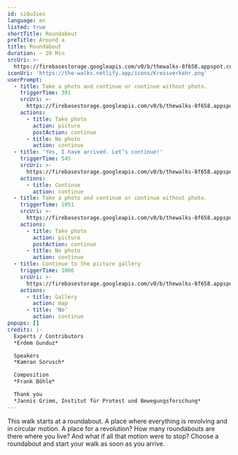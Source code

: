 ```yaml
---
id: siQu3iex
language: en
listed: true
shortTitle: Roundabout
preTitle: Around a
title: Roundabout
duration: ~ 20 Min
srcUri: >-
  https://firebasestorage.googleapis.com/v0/b/thewalks-8f658.appspot.com/o/mp3%2Fv0%2Fen_siQu3iex%2Fen_siQu3iex.mp3?alt=media&token=257bd656-0a3f-4cc9-a787-ebee8f139a41
iconUri: 'https://the-walks.netlify.app/icons/Kreisverkehr.png'
userPrompt:
  - title: Take a photo and continue or continue without photo.
    triggerTime: 381
    srcUri: >-
      https://firebasestorage.googleapis.com/v0/b/thewalks-8f658.appspot.com/o/mp3%2Fv0%2Fde_siQu3iex%2Fde_siQu3iex_loop_1.mp3?alt=media&token=b61e87ce-8b2a-4487-9228-48aea41ef080
    actions:
      - title: Take photo
        action: picture
        postAction: continue
      - title: No photo
        action: continue
  - title: 'Yes, I have arrived. Let’s continue!'
    triggerTime: 545
    srcUri: >-
      https://firebasestorage.googleapis.com/v0/b/thewalks-8f658.appspot.com/o/mp3%2Fv0%2Fde_siQu3iex%2Fde_siQu3iex_loop_2.mp3?alt=media&token=526b31b3-a79b-471e-8211-1135f7bf2ed2
    actions:
      - title: Continue
        action: continue
  - title: Take a photo and continue or continue without photo.
    triggerTime: 1051
    srcUri: >-
      https://firebasestorage.googleapis.com/v0/b/thewalks-8f658.appspot.com/o/mp3%2Fv0%2Fde_siQu3iex%2Fde_siQu3iex_loop_3.mp3?alt=media&token=50af56ea-017f-4069-b055-350c10ac56aa
    actions:
      - title: Take photo
        action: picture
        postAction: continue
      - title: No photo
        action: continue
  - title: Continue to the picture gallery
    triggerTime: 1066
    srcUri: >-
      https://firebasestorage.googleapis.com/v0/b/thewalks-8f658.appspot.com/o/static%2Fmedias%2Fmulti_Zeubeel8_loop.mp3?alt=media&token=88349085-3303-48b9-bdc6-fd7b09519a26
    actions:
      - title: Gallery
        action: map
      - title: 'No'
        action: continue
popups: []
credits: |-
  Experts / Contributors
  *Erdem Gunduz*

  Speakers
  *Kamran Sorusch*

  Composition
  *Frank Böhle*

  Thank you
  *Jannis Grimm, Institut für Protest und Bewegungsforschung*
---
```

This walk starts at a roundabout. A place where everything is revolving and in circular motion. A place for a revolution? How many roundabouts are there where you live? And what if all that motion were to stop? Choose a roundabout and start your walk as soon as you arrive.
